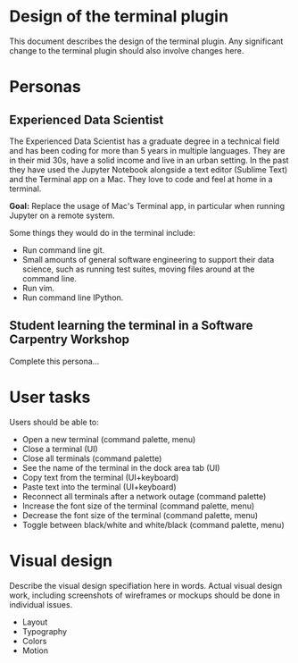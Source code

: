 # Design of the terminal plugin

This document describes the design of the terminal plugin. Any significant change
to the terminal plugin should also involve changes here.

# Personas

## Experienced Data Scientist

The Experienced Data Scientist has a graduate degree in a technical field and has
been coding for more than 5 years in multiple languages. They are in their mid 30s,
have a solid income and live in an urban setting. In the past they have used the
Jupyter Notebook alongside a text editor (Sublime Text) and the Terminal app on a
Mac. They love to code and feel at home in a terminal.

**Goal:** Replace the usage of Mac's Terminal app, in particular when running
Jupyter on a remote system.

Some things they would do in the terminal include:

* Run command line git.
* Small amounts of general software engineering to support their data science, such
  as running test suites, moving files around at the command line.
* Run vim.
* Run command line IPython.

## Student learning the terminal in a Software Carpentry Workshop

Complete this persona...

# User tasks

Users should be able to:

* Open a new terminal (command palette, menu)
* Close a terminal (UI)
* Close all terminals (command palette)
* See the name of the terminal in the dock area tab (UI)
* Copy text from the terminal (UI+keyboard)
* Paste text into the terminal (UI+keyboard)
* Reconnect all terminals after a network outage (command palette)
* Increase the font size of the terminal (command palette, menu)
* Decrease the font size of the terminal (command palette, menu)
* Toggle between black/white and white/black (command palette, menu)

# Visual design

Describe the visual design specifiation here in words. Actual visual design work, including screenshots of wireframes or mockups should be done in individual issues.

* Layout
* Typography
* Colors
* Motion

